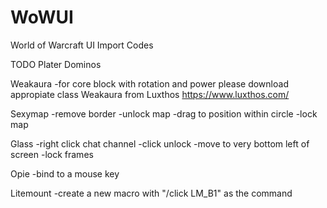 # WoWUI
World of Warcraft UI Import Codes


TODO
Plater
Dominos

Weakaura
	-for core block with rotation and power please download appropiate class Weakaura from Luxthos https://www.luxthos.com/

Sexymap
	-remove border
	-unlock map
	-drag to position within circle
	-lock map

Glass
	-right click chat channel
	-click unlock
	-move to very bottom left of screen
	-lock frames

Opie
	-bind to a mouse key

Litemount
	-create a new macro with "/click LM_B1" as the command
